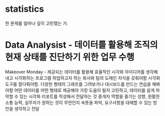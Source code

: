 # statistics
한 문제를 얼마나 깊이 고민했는 가.

# Data Analysist - 데이터를 활용해 조직의 현재 상태를 진단하기 위한 업무 수행
Makeover Monday - 제공되는 데이터를 활용해 효율적인 시각화 아이디어를 생각해내고 시각화하는 프로그램
취업하고자 하는 회사와 팀의 도메인 지식을 갖춰야함
시각화 도구를 잘다뤄야함. 다양한 형태의 그래프를 그려보거나 대시보드를 만드는 연습을 해봐야함
어떤 데이터를 어떤 형태로 제공해야 가장 도움이 될지 고민하고, 데이터를 쉽게 파악할 수 있는 시각화 리포트를 작성해서 전달하는 것
중개자 역할을 즐기는 성향, 원활한 소통 능력, 실무자가 원하는 것이 무언인지 속뜻을 파악, 요구사항을 대체할 수 있는 방안을 생각하고 전달
